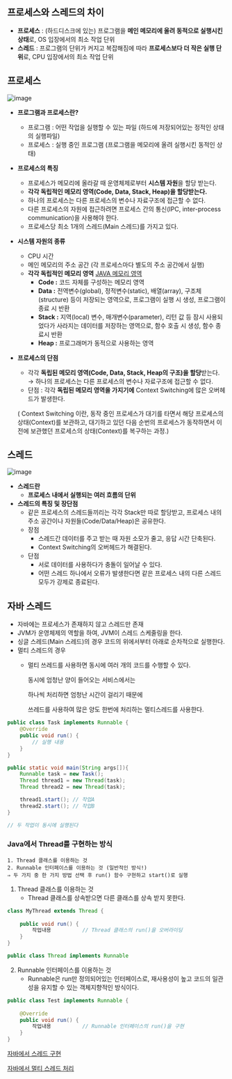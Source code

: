 ## 프로세스와 스레드의 차이

- **프로세스** : (하드디스크에 있는) 프로그램을 **메인 메모리에 올려 동적으로 실행시킨 상태**로, 
OS 입장에서의 최소 작업 단위
- **스레드** : 프로그램의 단위가 커지고 복잡해짐에 따라 **프로세스보다 더 작은 실행 단위**로, 
CPU 입장에서의 최소 작업 단위

## 프로세스

![image](https://user-images.githubusercontent.com/77563814/165147759-3f785416-1d9a-4564-83e3-44ad2368483e.png)

- **프로그램과 프로세스란?**
    - 프로그램 : 어떤 작업을 실행할 수 있는 파일
    (하드에 저장되어있는 정적인 상태의 실행파일)
    - 프로세스 : 실행 중인 프로그램
    (프로그램을 메모리에 올려 실행시킨 동적인 상태)
    
- **프로세스의 특징**
    - 프로세스가 메모리에 올라갈 때 운영체제로부터 **시스템 자원**을 할당 받는다.
    - **각각 독립적인 메모리 영역(Code, Data, Stack, Heap)을 할당받는다.**
    - 하나의 프로세스는 다른 프로세스의 변수나 자료구조에 접근할 수 없다.
    - 다른 프로세스의 자원에 접근하려면 프로세스 간의 통신(IPC, inter-process communication)을 사용해야 한다.
    - 프로세스당 최소 1개의 스레드(Main 스레드)를 가지고 있다.
    
- **시스템 자원의 종류**
    - CPU 시간
    - 메인 메모리의 주소 공간 (각 프로세스마다 별도의 주소 공간에서 실행)
    - **각각 독립적인 메모리 영역** [JAVA 메모리 영역](https://devkingdom.tistory.com/226)
        - **Code :** 코드 자체를 구성하는 메모리 영역
        - **Data :** 전역변수(global), 정적변수(static), 배열(array), 구조체(structure) 등이 저장되는 영역으로, 
프로그램이 실행 시 생성, 프로그램이 종료 시 반환
        - **Stack :** 지역(local) 변수, 매개변수(parameter), 리턴 값 등 잠시 사용되었다가 사라지는 데이터를 저장하는 영역으로, 
함수 호출 시 생성, 함수 종료시 반환
        - **Heap :** 프로그래머가 동적으로 사용하는 영역
        
- **프로세스의 단점**
    - 각각 **독립된 메모리 영역(Code, Data, Stack, Heap의 구조)을 할당**받는다.
    → 하나의 프로세스는 다른 프로세스의 변수나 자료구조에 접근할 수 없다.
    - 단점 : 각각 **독립된 메모리 영역을 가지기에** Context Switching에 많은 오버헤드가 발생한다.
    
    ( Context Switching 이란, 동작 중인 프로세스가 대기를 타면서 해당 프로세스의 상태(Context)를 보관하고, 대기하고 있던 다음 순번의 프로세스가 동작하면서 이전에 보관했던 프로세스의 상태(Context)를 복구하는 과정.)
    



## 스레드

![image](https://user-images.githubusercontent.com/77563814/165148304-d96dfd3c-f626-4619-a3a0-9ba84c2b045a.png)

- **스레드란**
    - **프로세스 내에서 실행되는 여러 흐름의 단위**
- **스레드의 특징 및 장단점**
    - 같은 프로세스의 스레드들끼리는 각각 Stack만 따로 할당받고, 프로세스 내의 주소 공간이나 자원들(Code/Data/Heap)은 공유한다.
    - 장점
        - 스레드간 데이터를 주고 받는 때 자원 소모가 줄고, 응답 시간 단축된다.
        - Context Switching의 오버헤드가 해결된다.
    - 단점
        - 서로 데이터를 사용하다가 충돌이 일어날 수 있다.
        - 어떤 스레드 하나에서 오류가 발생한다면 같은 프로세스 내의 다른 스레드 모두가 강제로 종료된다.

## 자바 스레드

- 자바에는 프로세스가 존재하지 않고 스레드만 존재
- JVM가 운영체제의 역할을 하여, JVM이 스레드 스케줄링을 한다.
- 싱글 스레드(Main 스레드)의 경우 코드의 위에서부터 아래로 순차적으로 실행한다.
- 멀티 스레드의 경우
    - 멀티 쓰레드를 사용하면 동시에 여러 개의 코드를 수행할 수 있다.

        동시에 엄청난 양이 들어오는 서비스에서는
        
        하나씩 처리하면 엄청난 시간이 걸리기 때문에
        
        쓰레드를 사용하여 많은 양도 한번에 처리하는 멀티스레드를 사용한다.
```java 
public class Task implements Runnable {
    @Override
    public void run() {
        // 실행 내용
    }
}

public static void main(String args[]){
    Runnable task = new Task();
    Thread thread1 = new Thread(task);
    Thread thread2 = new Thread(task);

    thread1.start(); // 작업A
    thread2.start(); // 작업B
}

// 두 작업이 동시에 실행된다
```
### **Java에서 Thread를 구현하는 방식**
    1. Thread 클래스를 이용하는 것
    2. Runnable 인터페이스를 이용하는 것 (일반적인 방식!)
    ⇒ 두 가지 중 한 가지 방법 선택 후 run() 함수 구현하고 start()로 실행
    
1. Thread 클래스를 이용하는 것
    - Thread 클래스를 상속받으면 다른 클래스를 상속 받지 못한다.

```java
class MyThread extends Thread {
 
    public void run() {
        작업내용          // Thread 클래스의 run()을 오버라이딩
    }
}

public class Thread implements Runnable
```

2. Runnable 인터페이스를 이용하는 것
    - Runnable은 run만 정의되어있는 인터페이스로, 재사용성이 높고 코드의 일관성을 유지할 수 있는 객체지향적인 방식이다.

```java
public class Test implements Runnable {
 
    @Override
    public void run() {
        작업내용          // Runnable 인터페이스의 run()을 구현
    }
}
```

[자바에서 스레드 구현](https://devlog-wjdrbs96.tistory.com/145)


[자바에서 멀티 스레드 처리](https://devkingdom.tistory.com/275?category=941391)
